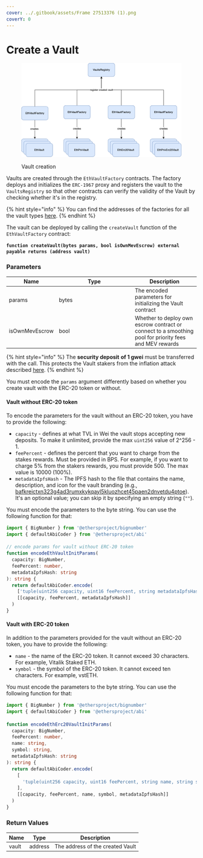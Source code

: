 ```yaml
---
cover: ../.gitbook/assets/Frame 27513376 (1).png
coverY: 0
---
```


# Create a Vault

<figure><img src="../.gitbook/assets/image (1).png" alt=""><figcaption><p>Vault creation</p></figcaption></figure>

Vaults are created through the `EthVaultFactory` contracts. The factory deploys and initializes the `ERC-1967` proxy and registers the vault to the `VaultsRegistry` so that other contracts can verify the validity of the Vault by checking whether it's in the registry.

{% hint style="info" %}
You can find the addresses of the factories for all the vault types [here](https://github.com/stakewise/v3-core/blob/main/deployments/mainnet.json).
{% endhint %}

The vault can be deployed by calling the `createVault` function of the `EthVaultFactory` contract:

<pre class="language-solidity"><code class="lang-solidity"><strong>function createVault(bytes params, bool isOwnMevEscrow) external payable returns (address vault)
</strong></code></pre>

### **Parameters**

<table><thead><tr><th>Name</th><th width="187.33333333333331">Type</th><th>Description</th></tr></thead><tbody><tr><td>params</td><td>bytes</td><td>The encoded parameters for initializing the Vault contract</td></tr><tr><td>isOwnMevEscrow</td><td>bool</td><td>Whether to deploy own escrow contract or connect to a smoothing pool for priority fees and MEV rewards</td></tr></tbody></table>

{% hint style="info" %}
The **security deposit** **of 1 gwei** must be transferred with the call. This protects the Vault stakers from the inflation attack described [here](https://github.com/OpenZeppelin/openzeppelin-contracts/issues/3706).
{% endhint %}

You must encode the `params` argument differently based on whether you create vault with the ERC-20 token or without.

#### Vault without ERC-20 token

To encode the parameters for the vault without an ERC-20 token, you have to provide the following:

* `capacity` - defines at what TVL in Wei the vault stops accepting new deposits. To make it unlimited, provide the max `uint256` value of 2^256 - 1.
* `feePercent` - defines the percent that you want to charge from the stakes rewards. Must be provided in BPS. For example, if you want to charge 5% from the stakers rewards, you must provide 500. The max value is 10000 (100%).
* `metadataIpfsHash` - The IPFS hash to the file that contains the name, description, and icon for the vault branding (e.g., [bafkreictxn323g4ad3rumxkykqayl5kluozhcet45paen2dnvetdu4ptoe](https://stakewise.infura-ipfs.io/ipfs/bafkreictxn323g4ad3rumxkykqayl5kluozhcet45paen2dnvetdu4ptoe)). It's an optional value; you can skip it by specifying an empty string (`""`).

You must encode the parameters to the byte string. You can use the following function for that:

```typescript
import { BigNumber } from '@ethersproject/bignumber'
import { defaultAbiCoder } from '@ethersproject/abi'

// encode params for vault without ERC-20 token
function encodeEthVaultInitParams(
  capacity: BigNumber,
  feePercent: number,
  metadataIpfsHash: string
): string {
  return defaultAbiCoder.encode(
    ['tuple(uint256 capacity, uint16 feePercent, string metadataIpfsHash)'],
    [[capacity, feePercent, metadataIpfsHash]]
  )
}
```

#### Vault with ERC-20 token

In addition to the parameters provided for the vault without an ERC-20 token, you have to provide the following:

* `name` - the name of the ERC-20 token. It cannot exceed 30 characters. For example, Vitalik Staked ETH.
* `symbol` - the symbol of the ERC-20 token. It cannot exceed ten characters. For example, vstETH.

You must encode the parameters to the byte string. You can use the following function for that:

```typescript
import { BigNumber } from '@ethersproject/bignumber'
import { defaultAbiCoder } from '@ethersproject/abi'

function encodeEthErc20VaultInitParams(
  capacity: BigNumber,
  feePercent: number,
  name: string,
  symbol: string,
  metadataIpfsHash: string
): string {
  return defaultAbiCoder.encode(
    [
      'tuple(uint256 capacity, uint16 feePercent, string name, string symbol, string metadataIpfsHash)',
    ],
    [[capacity, feePercent, name, symbol, metadataIpfsHash]]
  )
}
```

### **Return Values**

| Name  | Type    | Description                      |
| ----- | ------- | -------------------------------- |
| vault | address | The address of the created Vault |

